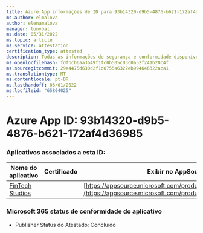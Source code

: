 ```yaml
---
title: Azure App informações de ID para 93b14320-d9b5-4876-b621-172af4d36985
ms.author: elmalova
author: elenamalova
manager: tonybal
ms.date: 05/31/2022
ms.topic: article
ms.service: attestation
certification_type: attested
description: Todas as informações de segurança e conformidade disponíveis para 93b14320-d9b5-4876-b621-172af4d36985.
ms.openlocfilehash: fdfbcb6aa3b49f1fc0b505c03c0a52f241b20c4f
ms.sourcegitcommit: 29a4475d630d2f1d0755a6322eb994646322aca1
ms.translationtype: MT
ms.contentlocale: pt-BR
ms.lasthandoff: 06/01/2022
ms.locfileid: "65804025"
---
```

# <a name="azure-app-id-93b14320-d9b5-4876-b621-172af4d36985"></a>Azure App ID: 93b14320-d9b5-4876-b621-172af4d36985


### <a name="apps-associated-with-this-id"></a>Aplicativos associados a esta ID:
| **Nome do aplicativo** | **Certificado** | **Exibir no AppSource** |
|--------------|---------------|-----------------------|
| [FinTech Studios](../forward/WA200003969.md) |  | [https://appsource.microsoft.com/product/office/WA200003969](https://appsource.microsoft.com/product/office/WA200003969) |

### <a name="microsoft-365-app-compliance-status"></a>Microsoft 365 status de conformidade do aplicativo
- Publisher Status do Atestado: Concluído
